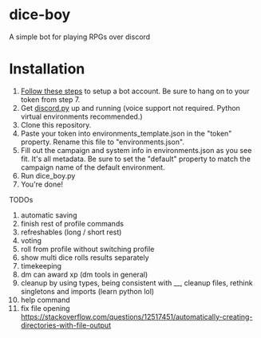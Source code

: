 # dice-boy
A simple bot for playing RPGs over discord

# Installation
1. [Follow these steps](https://discordpy.readthedocs.io/en/latest/discord.html) to setup a bot account. Be sure to hang on to your token from step 7.
2. Get [discord.py](https://github.com/Rapptz/discord.py) up and running (voice support not required. Python virtual environments recommended.)
3. Clone this repository.
4. Paste your token into environments_template.json in the "token" property. Rename this file to "environments.json".
5. Fill out the campaign and system info in environments.json as you see fit. It's all metadata. Be sure to set the "default" property to match the campaign name of the default environment.
6. Run dice_boy.py
7. You're done!

TODOs
1. automatic saving
1. finish rest of profile commands
1. refreshables (long / short rest)
1. voting
1. roll from profile without switching profile
1. show multi dice rolls results separately
1. timekeeping
1. dm can award xp (dm tools in general)
1. cleanup by using types, being consistent with __, cleanup files, rethink singletons and imports (learn python lol)
1. help command
1. fix file opening https://stackoverflow.com/questions/12517451/automatically-creating-directories-with-file-output
